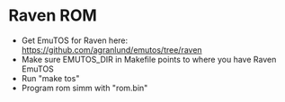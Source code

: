 # Raven ROM

- Get EmuTOS for Raven here: https://github.com/agranlund/emutos/tree/raven
- Make sure EMUTOS_DIR in Makefile points to where you have Raven EmuTOS
- Run "make tos"
- Program rom simm with "rom.bin"


